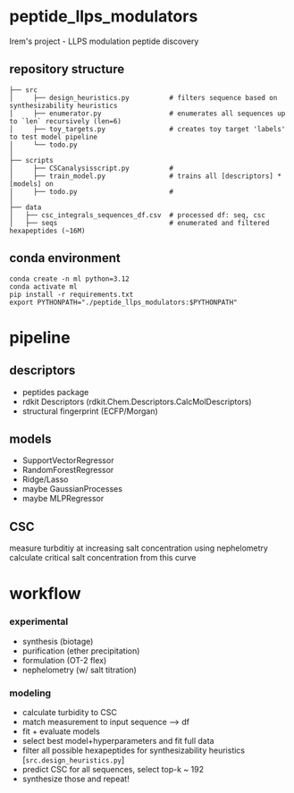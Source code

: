 # peptide_llps_modulators
Irem's project - LLPS modulation peptide discovery 

## repository structure
```
├── src
│     ├── design_heuristics.py          # filters sequence based on synthesizability heuristics
│     ├── enumerator.py                 # enumerates all sequences up to `len` recursively (len=6)
│     ├── toy_targets.py                # creates toy target 'labels' to test model pipeline
│     └── todo.py
│
├── scripts
│     ├── CSCanalysisscript.py          # 
│     ├── train_model.py                # trains all [descriptors] * [models] on 
│     ├── todo.py                       # 
│
├── data
│   ├── csc_integrals_sequences_df.csv  # processed df: seq, csc
│   ├── seqs                            # enumerated and filtered hexapeptides (~16M)
```


## conda environment
```
conda create -n ml python=3.12
conda activate ml
pip install -r requirements.txt
export PYTHONPATH="./peptide_llps_modulators:$PYTHONPATH"
```

# pipeline
## descriptors
- peptides package
- rdkit Descriptors (rdkit.Chem.Descriptors.CalcMolDescriptors)
- structural fingerprint (ECFP/Morgan)

## models
- SupportVectorRegressor
- RandomForestRegressor
- Ridge/Lasso
- maybe GaussianProcesses
- maybe MLPRegressor

## CSC 
measure turbditiy at increasing salt concentration using nephelometry 
calculate critical salt concentration from this curve


# workflow
### experimental
- synthesis (biotage)
- purification (ether precipitation)
- formulation (OT-2 flex)
- nephelometry (w/ salt titration)

### modeling
- calculate turbidity to CSC
- match measurement to input sequence --> df
- fit + evaluate models
- select best model+hyperparameters and fit full data
- filter all possible hexapeptides for synthesizability heuristics [`src.design_heuristics.py`]
- predict CSC for all sequences, select top-k ~ 192
- synthesize those and repeat!

